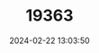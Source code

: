 ---
title: "19363"
category: "Rattus sordidus"
draft: false
date: 2024-02-22 13:03:50
languages:
  English: ["Dusky Field Rat", "Canefield Rat"]
---